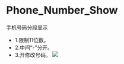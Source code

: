 # Phone_Number_Show
手机号码分段显示
* 1.限制11位数。
* 2.中间“-”分开。
* 3.开修改号码。
![](https://github.com/JALAJAJ/Phone_Number_Show/edit/master/screenshot.png)

